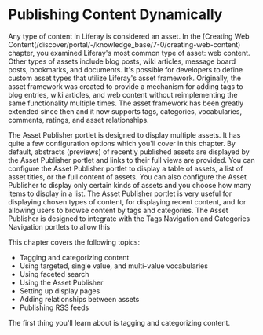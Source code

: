 # Publishing Content Dynamically

Any type of content in Liferay is considered an asset. In the 
[Creating Web Content(/discover/portal/-/knowledge_base/7-0/creating-web-content)
chapter, you examined Liferay's most common type of asset: web content. Other
types of assets include blog posts, wiki articles, message board posts,
bookmarks, and documents. It's possible for developers to define custom asset
types that utilize Liferay's asset framework. Originally, the asset framework
was created to provide a mechanism for adding tags to blog entries, wiki
articles, and web content without reimplementing the same functionality multiple
times. The asset framework has been greatly extended since then and it now
supports tags, categories, vocabularies, comments, ratings, and asset
relationships.

The Asset Publisher portlet is designed to display multiple assets. It has quite
a few configuration options which you'll cover in this chapter. By default,
abstracts (previews) of recently published assets are displayed by the Asset
Publisher portlet and links to their full views are provided. You can configure
the Asset Publisher portlet to display a table of assets, a list of asset
titles, or the full content of assets. You can also configure the Asset
Publisher to display only certain kinds of assets and you choose how many items
to display in a list. The Asset Publisher portlet is very useful for displaying
chosen types of content, for displaying recent content, and for allowing users
to browse content by tags and categories. The Asset Publisher is designed to
integrate with the Tags Navigation and Categories Navigation portlets to allow
this

This chapter covers the following topics:

- Tagging and categorizing content
- Using targeted, single value, and multi-value vocabularies
- Using faceted search
- Using the Asset Publisher
- Setting up display pages
- Adding relationships between assets
- Publishing RSS feeds

The first thing you'll learn about is tagging and categorizing content.
